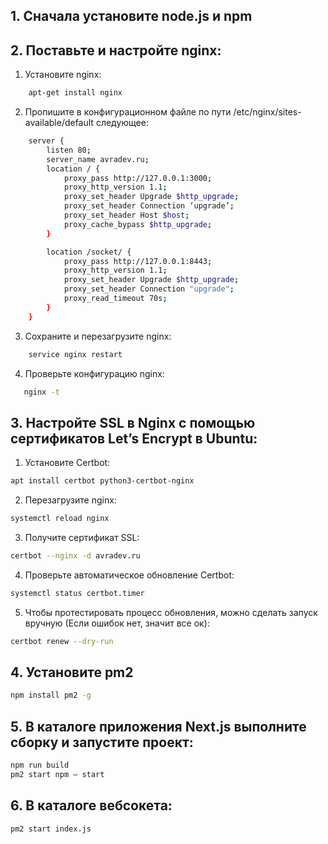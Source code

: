 ## 1. Сначала установите node.js и npm

## 2. Поставьте и настройте nginx:

1. Установите nginx:

```bash
    apt-get install nginx
```

2. Пропишите в конфигурационном файле по пути /etc/nginx/sites-available/default следующее:

```bash
    server {
        listen 80;
        server_name avradev.ru;
        location / {
            proxy_pass http://127.0.0.1:3000;
            proxy_http_version 1.1;
            proxy_set_header Upgrade $http_upgrade;
            proxy_set_header Connection ‘upgrade’;
            proxy_set_header Host $host;
            proxy_cache_bypass $http_upgrade;
        }

        location /socket/ {
            proxy_pass http://127.0.0.1:8443;
            proxy_http_version 1.1;
            proxy_set_header Upgrade $http_upgrade;
            proxy_set_header Connection "upgrade";
            proxy_read_timeout 70s;
        }
    }
```

3. Сохраните и перезагрузите nginx:

```bash
    service nginx restart
```

4. Проверьте конфигурацию nginx:

```bash
   nginx -t
```

## 3. Настройте SSL в Nginx с помощью сертификатов Let’s Encrypt в Ubuntu:

1. Установите Certbot:

```bash
apt install certbot python3-certbot-nginx
```

2. Перезагрузите nginx:

```bash
systemctl reload nginx
```

3. Получите сертификат SSL:

```bash
certbot --nginx -d avradev.ru
```

4. Проверьте автоматическое обновление Certbot:

```bash
systemctl status certbot.timer
```

5. Чтобы протестировать процесс обновления, можно сделать запуск вручную (Если ошибок нет, значит все ок):

```bash
certbot renew --dry-run
```

## 4. Установите pm2

```bash
npm install pm2 -g
```

## 5. В каталоге приложения Next.js выполните сборку и запустите проект:

```bash
npm run build
pm2 start npm — start
```

## 6. В каталоге вебсокета:

```bash
pm2 start index.js
```
